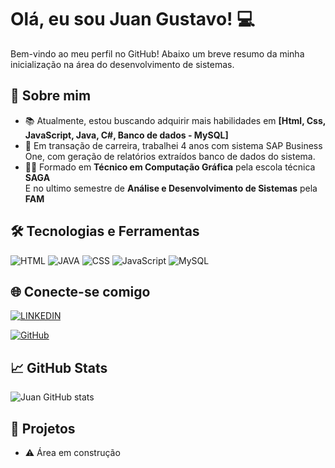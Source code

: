 
# Olá, eu sou Juan Gustavo! 💻

Bem-vindo ao meu perfil no GitHub!
Abaixo um breve resumo da minha inicialização na área do desenvolvimento de sistemas.

## 👤 Sobre mim
- 📚 Atualmente, estou buscando adquirir mais habilidades em **[Html, Css, JavaScript, Java, C#, Banco de dados - MySQL]**
- 💼 Em transação de carreira,
    trabalhei 4 anos com sistema SAP Business One, com geração de relatórios extraídos banco de dados do sistema.
- 👨‍🎓 Formado em **Técnico em Computação Gráfica** pela escola técnica **SAGA**  
    E no ultimo semestre de **Análise e Desenvolvimento de Sistemas** pela **FAM**

## 🛠 Tecnologias e Ferramentas 

![HTML](https://img.shields.io/badge/HTML5-000?style=for-the-badge&logo=HTML5)
![JAVA](https://img.shields.io/badge/JAVA-000?style=for-the-badge)
![CSS](https://img.shields.io/badge/CSS-000?style=for-the-badge&logo=CSS)
![JavaScript](https://img.shields.io/badge/JavaScript-000?style=for-the-badge&logo=javascript)
![MySQL](https://img.shields.io/badge/MySQL-000?style=for-the-badge&logo=MySQL)

## 🌐 Conecte-se comigo
[![LINKEDIN](https://img.shields.io/badge/LINKEDIN-2b89cf?style=for-the-badge
)](https://www.linkedin.com/in/juan-ferreira-b45196164/)

[![GitHub](https://img.shields.io/badge/GitHub-000?style=for-the-badge
)](https://github.com/Juan-Gf)

## 📈 GitHub Stats
![Juan GitHub stats](https://github-readme-stats.vercel.app/api?username=Juan-Gf&theme=dark&show_icons=true)

## 💾 Projetos 

- ⚠ Área em construção
